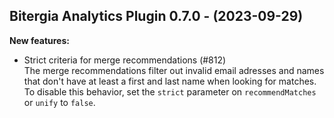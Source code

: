 ## Bitergia Analytics Plugin 0.7.0 - (2023-09-29)

**New features:**

 * Strict criteria for merge recommendations (#812)\
   The merge recommendations filter out invalid email adresses and names
   that don't have at least a first and last name  when looking for
   matches. To disable this behavior, set the `strict` parameter on
   `recommendMatches` or `unify` to `false`.

